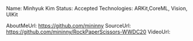 Name: Minhyuk Kim
Status: Accepted
Technologies: ARKit,CoreML, Vision, UIKit

AboutMeUrl: https://github.com/mininny
SourceUrl: https://github.com/mininny/RockPaperScissors-WWDC20
VideoUrl: 

<!---
EXAMPLE
Name: John Appleseed
Status: Submitted <or> Winner <or> Distinguished <or> Rejected
Technologies: SwiftUI, RealityKit, CoreGraphic

AboutMeUrl: https://linkedin.com/in/johnappleseed
SourceUrl: https://github.com/johnappleseed/wwdc2025
VideoUrl: https://youtu.be/ABCDE123456
-->

